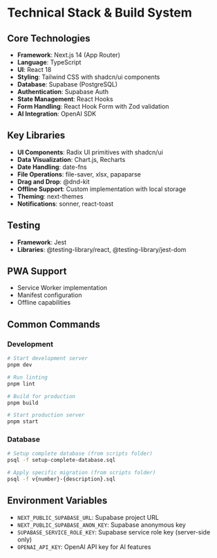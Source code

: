 # Technical Stack & Build System

## Core Technologies
- **Framework**: Next.js 14 (App Router)
- **Language**: TypeScript
- **UI**: React 18
- **Styling**: Tailwind CSS with shadcn/ui components
- **Database**: Supabase (PostgreSQL)
- **Authentication**: Supabase Auth
- **State Management**: React Hooks
- **Form Handling**: React Hook Form with Zod validation
- **AI Integration**: OpenAI SDK

## Key Libraries
- **UI Components**: Radix UI primitives with shadcn/ui
- **Data Visualization**: Chart.js, Recharts
- **Date Handling**: date-fns
- **File Operations**: file-saver, xlsx, papaparse
- **Drag and Drop**: @dnd-kit
- **Offline Support**: Custom implementation with local storage
- **Theming**: next-themes
- **Notifications**: sonner, react-toast

## Testing
- **Framework**: Jest
- **Libraries**: @testing-library/react, @testing-library/jest-dom

## PWA Support
- Service Worker implementation
- Manifest configuration
- Offline capabilities

## Common Commands

### Development
```bash
# Start development server
pnpm dev

# Run linting
pnpm lint

# Build for production
pnpm build

# Start production server
pnpm start
```

### Database
```bash
# Setup complete database (from scripts folder)
psql -f setup-complete-database.sql

# Apply specific migration (from scripts folder)
psql -f v{number}-{description}.sql
```

## Environment Variables
- `NEXT_PUBLIC_SUPABASE_URL`: Supabase project URL
- `NEXT_PUBLIC_SUPABASE_ANON_KEY`: Supabase anonymous key
- `SUPABASE_SERVICE_ROLE_KEY`: Supabase service role key (server-side only)
- `OPENAI_API_KEY`: OpenAI API key for AI features
